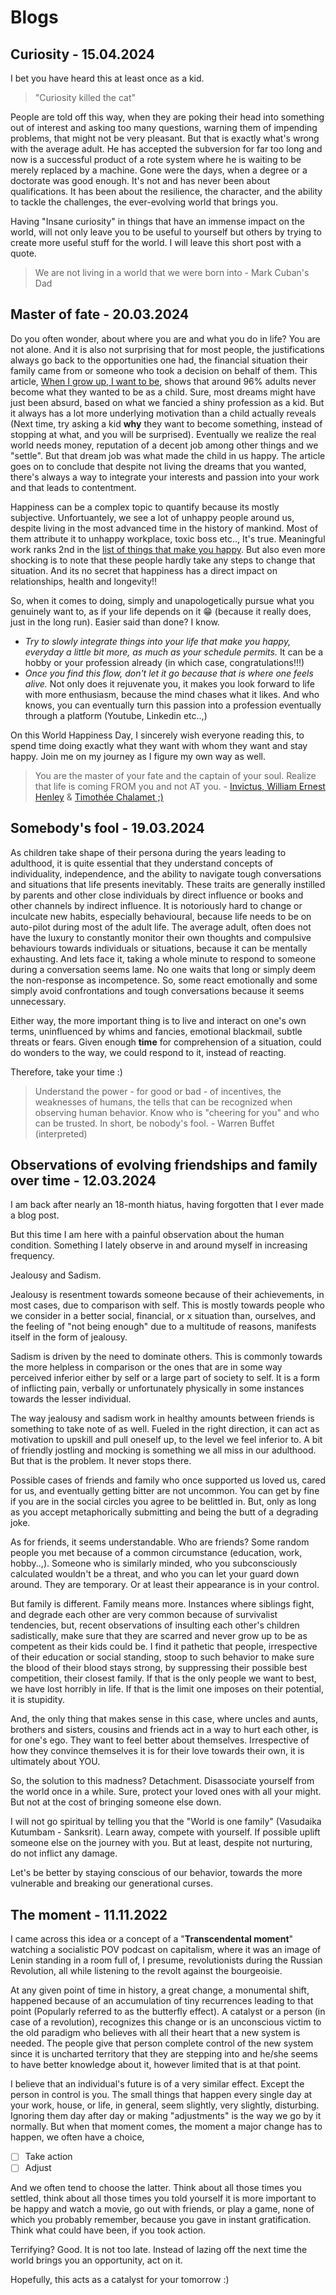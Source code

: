 # Blogs 

## Curiosity - 15.04.2024

I bet you have heard this at least once as a kid. 
> "Curiosity killed the cat"

People are told off this way, when they are poking their head into something out of interest and asking too many questions, warning them of impending problems, that might not be very pleasant. But that is exactly what's wrong with the average adult. He has accepted the subversion for far too long and now is a successful product of a rote system where he is waiting to be merely replaced by a machine. Gone were the days, when a degree or a doctorate was good enough. It's not and has never been about qualifications. It has been about the resilience, the character, and the ability to tackle the challenges, the ever-evolving world that brings you.

Having "Insane curiosity" in things that have an immense impact on the world, will not only leave you to be useful to yourself but others by trying to create more useful stuff for the world. I will leave this short post with a quote.

> We are not living in a world that we were born into - Mark Cuban's Dad

## Master of fate - 20.03.2024

Do you often wonder, about where you are and what you do in life? You are not alone. And it is also not surprising that for most people, the justifications always go back to the opportunities one had, the financial situation their family came from or someone who took a decision on behalf of them. This article, [When I grow up, I want to be](https://www.perkbox.com/uk/resources/blog/when-i-grow-up-i-want-to-be), shows that around 96% adults never become what they wanted to be as a child. Sure, most dreams might have just been absurd, based on what we fancied a shiny profession as a kid. But it always has a lot more underlying motivation than a child actually reveals (Next time, try asking a kid **why** they want to become something, instead of stopping at what, and you will be surprised). Eventually we realize the real world needs money, reputation of a decent job among other things and we "settle". But that dream job was what made the child in us happy. The article goes on to conclude that despite not living the dreams that you wanted, there's always a way to integrate your interests and passion into your work and that leads to contentment. 

Happiness can be a complex topic to quantify because its mostly subjective. Unfortuantely, we see a lot of unhappy people around us, despite living in the most advanced time in the history of mankind. Most of them attribute it to unhappy workplace, toxic boss etc.., It's true. Meaningful work ranks 2nd in the [list of things that make you happy](https://joyfuldays.com/what-makes-people-happy-the-top-10-list/). But also even more shocking is to note that these people hardly take any steps to change that situation. And its no secret that happiness has a direct impact on relationships, health and longevity!!

So, when it comes to doing, simply and unapologetically pursue what you genuinely want to, as if your life depends on it :grin: (because it really does, just in the long run). Easier said than done? I know. 

- *Try to slowly integrate things into your life that make you happy, everyday a little bit more, as much as your schedule permits.* It can be a hobby or your profession already (in which case, congratulations!!!)
- *Once you find this flow, don't let it go because that is where one feels alive.* Not only does it rejuvenate you, it makes you look forward to life with more enthusiasm, because the mind chases what it likes. And who knows, you can eventually turn this passion into a profession eventually through a platform (Youtube, Linkedin etc..,)

On this World Happiness Day, I sincerely wish everyone reading this, to spend time doing exactly what they want with whom they want and stay happy. Join me on my journey as I figure my own way as well. 

> You are the master of your fate and the captain of your soul. Realize that life is coming FROM you and not AT you. - [Invictus, William Ernest Henley](https://www.poetryfoundation.org/poems/51642/invictus) & [Timothée Chalamet ;)](https://www.youtube.com/watch?v=tOwtEmSNvL0)


## Somebody's fool - 19.03.2024

As children take shape of their persona during the years leading to adulthood, it is quite essential that they understand concepts of individuality, independence, and the ability to navigate tough conversations and situations that life presents inevitably. These traits are generally instilled by parents and other close individuals by direct influence or books and other channels by indirect influence. It is notoriously hard to change or inculcate new habits, especially behavioural, because life needs to be on auto-pilot during most of the adult life. The average adult, often does not have the luxury to constantly monitor their own thoughts and compulsive behaviours towards individuals or situations, because it can be mentally exhausting. And lets face it, taking a whole minute to respond to someone during a conversation seems lame. No one waits that long or simply deem the non-response as incompetence. So, some react emotionally and some simply avoid confrontations and tough conversations because it seems unnecessary. 

Either way, the more important thing is to live and interact on one's own terms, uninfluenced by whims and fancies, emotional blackmail, subtle threats or fears. Given enough **time** for comprehension of a situation, could do wonders to the way, we could respond to it, instead of reacting. 

Therefore, take your time :) 

> Understand the power - for good or bad - of incentives, the weaknesses of humans, the tells that can be recognized when observing human behavior. Know who is "cheering for you" and who can be trusted. In short, be nobody's fool. - Warren Buffet \(interpreted)

## Observations of evolving friendships and family over time - 12.03.2024

I am back after nearly an 18-month hiatus, having forgotten that I ever made a blog post.

But this time I am here with a painful observation about the human condition. Something I lately observe in and around myself in increasing frequency.

Jealousy and Sadism.

Jealousy is resentment towards someone because of their achievements, in most cases, due to comparison with self. This is mostly towards people who we consider in a better social, financial, or x situation than, ourselves, and the feeling of "not being enough" due to a multitude of reasons, manifests itself in the form of jealousy.

Sadism is driven by the need to dominate others. This is commonly towards the more helpless in comparison or the ones that are in some way perceived inferior either by self or a large part of society to self. It is a form of inflicting pain, verbally or unfortunately physically in some instances towards the lesser individual.

The way jealousy and sadism work in healthy amounts between friends is something to take note of as well. Fueled in the right direction, it can act as motivation to upskill and pull oneself up, to the level we feel inferior to. A bit of friendly jostling and mocking is something we all miss in our adulthood. But that is the problem. It never stops there.

Possible cases of friends and family who once supported us loved us, cared for us, and eventually getting bitter are not uncommon. You can get by fine if you are in the social circles you agree to be belittled in. But, only as long as you accept metaphorically submitting and being the butt of a degrading joke. 

As for friends, it seems understandable. Who are friends? Some random people you met because of a common circumstance (education, work, hobby..,). Someone who is similarly minded, who you subconsciously calculated wouldn't be a threat, and who you can let your guard down around. They are temporary. Or at least their appearance is in your control.

But family is different. Family means more. Instances where siblings fight, and degrade each other are very common because of survivalist tendencies, but, recent observations of insulting each other's children sadistically, make sure that they are scarred and never grow up to be as competent as their kids could be. I find it pathetic that people, irrespective of their education or social standing, stoop to such behavior to make sure the blood of their blood stays strong, by suppressing their possible best competition, their closest family. If that is the only people we want to best, we have lost horribly in life. If that is the limit one imposes on their potential, it is stupidity.

And, the only thing that makes sense in this case, where uncles and aunts, brothers and sisters, cousins and friends act in a way to hurt each other, is for one's ego. They want to feel better about themselves. Irrespective of how they convince themselves it is for their love towards their own, it is ultimately about YOU.

So, the solution to this madness? Detachment. Disassociate yourself from the world once in a while. Sure, protect your loved ones with all your might. But not at the cost of bringing someone else down.

I will not go spiritual by telling you that the "World is one family" (Vasudaika Kutumbam - Sanksrit). Learn away, compete with yourself. If possible uplift someone else on the journey with you. But at least, despite not nurturing, do not inflict any damage. 

Let's be better by staying conscious of our behavior, towards the more vulnerable and breaking our generational curses.





## The moment - 11.11.2022

I came across this idea or a concept of a "**Transcendental moment**" watching a socialistic POV podcast on capitalism, where it was an image of Lenin standing in a room full of, I presume, revolutionists during the Russian Revolution, all while listening to the revolt against the bourgeoisie.

At any given point of time in history, a great change, a monumental shift, happened because of an accumulation of tiny recurrences leading to that point (Popularly referred to as the butterfly effect). A catalyst or a person (in case of a revolution), recognizes this change or is an unconscious victim to the old paradigm who believes with all their heart that a new system is needed. The people give that person complete control of the new system since it is uncharted territory that they are stepping into and he/she seems to have better knowledge about it, however limited that is at that point. 

I believe that an individual's future is of a very similar effect. Except the person in control is you. The small things that happen every single day at your work, house, or life, in general, seem slightly, very slightly, disturbing. Ignoring them day after day or making "adjustments" is the way we go by it normally. But when that moment comes, the moment a major change has to happen, we often have a choice, 

- [ ]  Take action
- [ ]  Adjust

And we often tend to choose the latter. Think about all those times you settled, think about all those times you told yourself it is more important to be happy and watch a movie, go out with friends, or play a game, none of which you probably remember, because you gave in instant gratification. Think what could have been, if you took action.

Terrifying? Good. It is not too late. Instead of lazing off the next time the world brings you an opportunity, act on it. 

Hopefully, this acts as a catalyst for your tomorrow :)

